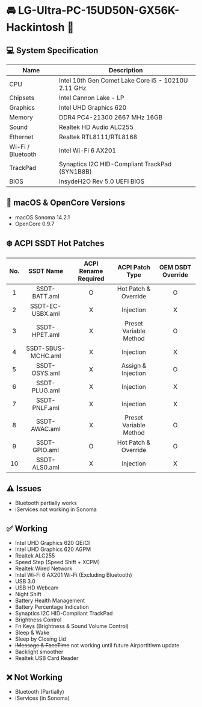 # 🚘 LG-Ultra-PC-15UD50N-GX56K-Hackintosh 🚙

## 💻 System Specification
| Name | Description |
| - | - |
| CPU | Intel 10th Gen Comet Lake Core i5 - 10210U 2.11 GHz |
| Chipsets | Intel Cannon Lake - LP |
| Graphics | Intel UHD Graphics 620 |
| Memory | DDR4 PC4-21300 2667 MHz 16GB |
| Sound | Realtek HD Audio ALC255 |
| Ethernet | Realtek RTL8111/RTL8168 |
| Wi-Fi / Bluetooth | Intel Wi-Fi 6 AX201 |
| TrackPad | Synaptics I2C HID-Compliant TrackPad (SYN1B8B) |
| BIOS | InsydeH2O Rev 5.0 UEFI BIOS |

## 🍎 macOS & OpenCore Versions
- macOS Sonoma 14.2.1
- OpenCore 0.9.7

## ❄️ ACPI SSDT Hot Patches
| No. | SSDT Name | ACPI Rename Required | ACPI Patch Type | OEM DSDT Override |
|:-:|:-:|:-:|:-:|:-:|
| 1 | SSDT-BATT.aml | O | Hot Patch & Override | O |
| 2 | SSDT-EC-USBX.aml | X | Injection | X |
| 3 | SSDT-HPET.aml | X | Preset Variable Method | O |
| 4 | SSDT-SBUS-MCHC.aml | X | Injection | X |
| 5 | SSDT-OSYS.aml | X | Assign & Injection | O |
| 6 | SSDT-PLUG.aml | X | Injection | X |
| 7 | SSDT-PNLF.aml | X | Injection | X |
| 8 | SSDT-AWAC.aml | X | Preset Variable Method | O |
| 9 | SSDT-GPIO.aml | O | Hot Patch & Override | O |
| 10 | SSDT-ALS0.aml | X | Injection | X |

## ⚠️ Issues
- Bluetooth partially works
- iServices not working in Sonoma

## ✅ Working
- Intel UHD Graphics 620 QE/CI
- Intel UHD Graphics 620 AGPM
- Realtek ALC255
- Speed Step (Speed Shift + XCPM)
- Realtek Wired Network
- Intel Wi-Fi 6 AX201 Wi-Fi (Excluding Bluetooth)
- USB 3.0
- USB HD Webcam
- Night Shift
- Battery Health Management
- Battery Percentage Indication
- Synaptics I2C HID-Compliant TrackPad
- Brightness Control
- Fn Keys (Brightness & Sound Volume Control)
- Sleep & Wake
- Sleep by Closing Lid
- ~~iMessage & FaceTime~~ not working until future AirportItlwm update
- Backlight smoother
- Realtek USB Card Reader

## ❌ Not Working
- Bluetooth (Partially)
- iServices (in Sonoma)